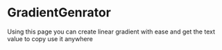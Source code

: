 # GradientGenrator
Using this page you can create linear gradient with ease and get the text value to copy use it anywhere
